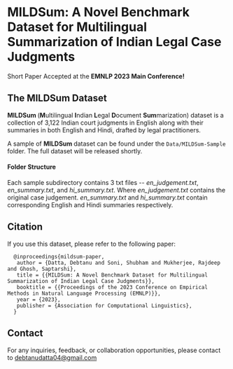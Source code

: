 # MILDSum: A Novel Benchmark Dataset for Multilingual Summarization of Indian Legal Case Judgments

Short Paper Accepted at the **EMNLP 2023 Main Conference!**


## The MILDSum Dataset 
<b> MILDSum </b> (**M**ultilingual **I**ndian **L**egal **D**ocument **Sum**marization) dataset is a collection of 3,122 Indian court judgments in English along with their summaries in both English and Hindi, drafted by legal practitioners.

A sample of <b> MILDSum </b> dataset can be found under the `Data/MILDSum-Sample` folder. The full dataset will be released shortly.

#### Folder Structure
Each sample subdirectory contains 3 txt files -- <i>en_judgement.txt</i>, <i>en_summary.txt</i>, and <i>hi_summary.txt</i>. Where <i>en_judgement.txt</i> contains the original case judgement. <i>en_summary.txt</i> and <i>hi_summary.txt</i> contain corresponding English and Hindi summaries respectively.

## Citation
If you use this dataset, please refer to the following paper:
```
  @inproceedings{mildsum-paper,
   author = {Datta, Debtanu and Soni, Shubham and Mukherjee, Rajdeep and Ghosh, Saptarshi},
   title = {{MILDSum: A Novel Benchmark Dataset for Multilingual Summarization of Indian Legal Case Judgments}},
   booktitle = {{Proceedings of the 2023 Conference on Empirical Methods in Natural Language Processing (EMNLP)}},
   year = {2023},
   publisher = {Association for Computational Linguistics},
  }
```

## Contact
For any inquiries, feedback, or collaboration opportunities, please contact to debtanudatta04@gmail.com
